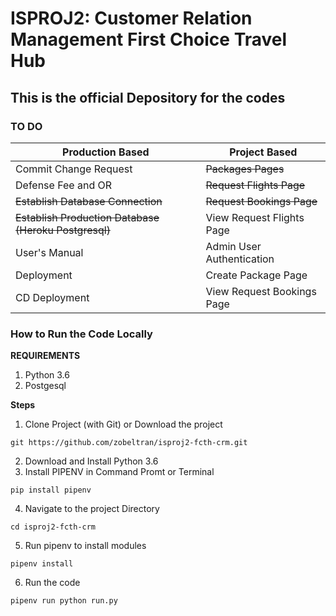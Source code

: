# ISPROJ2: Customer Relation Management First Choice Travel Hub

## This is the official Depository for the codes

### TO DO

Production Based                                        |       Project Based 
--------------------------------------------------------|---------------------------------------
Commit Change Request                                   |       ~~Packages Pages~~
Defense Fee and OR                                      |       ~~Request Flights Page~~
~~Establish Database Connection~~                       |       ~~Request Bookings Page~~
~~Establish Production Database (Heroku Postgresql)~~   |       View Request Flights Page
User's Manual                                           |       Admin User Authentication
Deployment                                              |       Create Package Page
CD Deployment                                           |       View Request Bookings Page

### How to Run the Code Locally

**REQUIREMENTS**
1. Python 3.6
2. Postgesql

**Steps**
1. Clone Project (with Git) or Download the project 
```shell 
git https://github.com/zobeltran/isproj2-fcth-crm.git
```
2. Download and Install Python 3.6
3. Install PIPENV in Command Promt or Terminal
```shell
pip install pipenv
```
4. Navigate to the project Directory
```shell
cd isproj2-fcth-crm
```
5. Run pipenv to install modules
```shell
pipenv install
```
6. Run the code
```shell
pipenv run python run.py
```
